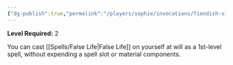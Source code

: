 ```yaml
---
{"dg-publish":true,"permalink":"/players/sophie/invocations/fiendish-vigor/"}
---
```


**Level Required:** 2  


You can cast [[Spells/False Life\|False Life]] on yourself at will as a 1st-level spell, without expending a spell slot or material components.